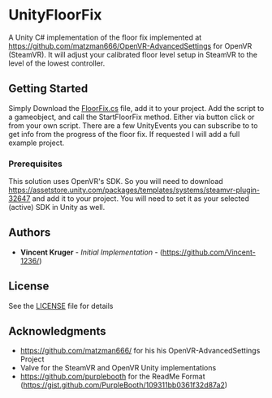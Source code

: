 # UnityFloorFix

A Unity C# implementation of the floor fix implemented at https://github.com/matzman666/OpenVR-AdvancedSettings for OpenVR (SteamVR). 
It will adjust your calibrated floor level setup in SteamVR to the level of the lowest controller.

## Getting Started

Simply Download the [FloorFix.cs](FloorFix) file, add it to your project.
Add the script to a gameobject, and call the StartFloorFix method. Either via button click or from your own script.
There are a few UnityEvents you can subscribe to to get info from the progress of the floor fix.
If requested I will add a full example project.

### Prerequisites

This solution uses OpenVR's SDK. So you will need to download https://assetstore.unity.com/packages/templates/systems/steamvr-plugin-32647 and add it to your project. 
You will need to set it as your selected (active) SDK in Unity as well.

## Authors

* **Vincent Kruger** - *Initial Implementation* - (https://github.com/Vincent-1236/)

## License

See the [LICENSE](LICENSE) file for details

## Acknowledgments

* https://github.com/matzman666/ for his his OpenVR-AdvancedSettings Project
* Valve for the SteamVR and OpenVR Unity implementations
* https://github.com/purplebooth for the ReadMe Format (https://gist.github.com/PurpleBooth/109311bb0361f32d87a2)
